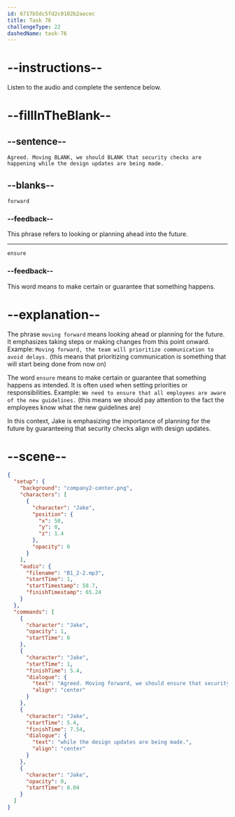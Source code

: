 ```yaml
---
id: 6717b5dc5fd2c0102b2aacec
title: Task 76
challengeType: 22
dashedName: task-76
---
```


<!-- (Audio) Jake: Agreed. Moving forward, we should ensure that security checks are happening while the design updates are being made. -->

# --instructions--

Listen to the audio and complete the sentence below.

# --fillInTheBlank--

## --sentence--

`Agreed. Moving BLANK, we should BLANK that security checks are happening while the design updates are being made.`

## --blanks--

`forward`

### --feedback--

This phrase refers to looking or planning ahead into the future.

---

`ensure`

### --feedback--

This word means to make certain or guarantee that something happens.

# --explanation--

The phrase `moving forward` means looking ahead or planning for the future. It emphasizes taking steps or making changes from this point onward. Example: `Moving forward, the team will prioritize communication to avoid delays.` (this means that prioritizing communication is something that will start being done from now on) 

The word `ensure` means to make certain or guarantee that something happens as intended. It is often used when setting priorities or responsibilities. Example: `We need to ensure that all employees are aware of the new guidelines.` (this means we should pay attention to the fact the employees know what the new guidelines are)

In this context, Jake is emphasizing the importance of planning for the future by guaranteeing that security checks align with design updates.

# --scene--

```json
{
  "setup": {
    "background": "company2-center.png",
    "characters": [
      {
        "character": "Jake",
        "position": {
          "x": 50,
          "y": 0,
          "z": 1.4
        },
        "opacity": 0
      }
    ],
    "audio": {
      "filename": "B1_2-2.mp3",
      "startTime": 1,
      "startTimestamp": 58.7,
      "finishTimestamp": 65.24
    }
  },
  "commands": [
    {
      "character": "Jake",
      "opacity": 1,
      "startTime": 0
    },
    {
      "character": "Jake",
      "startTime": 1,
      "finishTime": 5.4,
      "dialogue": {
        "text": "Agreed. Moving forward, we should ensure that security checks are happening",
        "align": "center"
      }
    },
    {
      "character": "Jake",
      "startTime": 5.4,
      "finishTime": 7.54,
      "dialogue": {
        "text": "while the design updates are being made.",
        "align": "center"
      }
    },
    {
      "character": "Jake",
      "opacity": 0,
      "startTime": 8.04
    }
  ]
}
```
